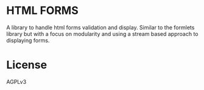 # HTML FORMS

A library to handle html forms validation and display. Similar to the formlets
library but with a focus on modularity and using a stream based approach to
displaying forms.

# License

AGPLv3
